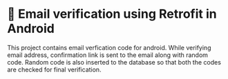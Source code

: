 # :email: Email verification using Retrofit in Android

This project contains email verfication code for android. While verifying email address, confirmation link is sent to the email along with random code. Random code is also inserted to the database so that both the codes are checked for final verification.
